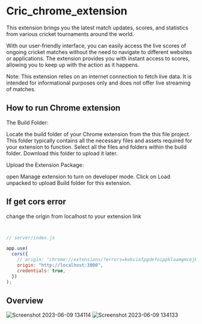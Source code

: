 # Cric_chrome_extension

This extension brings you the latest match updates, scores, and statistics from various cricket tournaments around the world.

With our user-friendly interface, you can easily access the live scores of ongoing cricket matches without the need to navigate to different websites or applications. The extension provides you with instant access to scores, allowing you to keep up with the action as it happens.

Note: This extension relies on an internet connection to fetch live data. It is intended for informational purposes only and does not offer live streaming of matches.


## How to run Chrome extension

The Build Folder:

Locate the build folder of your Chrome extension from the this file project. 
This folder typically contains all the necessary files and assets required for your extension to function. Select all the files and folders within the build folder. Download this folder to upload it later.


Upload the Extension Package:

open Manage extension to turn on developer mode.
Click on Load unpacked to upload Build folder for this extension.


## If get cors error

change the origin from localhost to your extension link

```javascript


// server/index.js 

app.use(
  cors({
    // origin: "chrome://extensions/?errors=kekciafpgdefoippkloamgmcejkbbbbj",
    origin: "http://localhost:3000",
    credentials: true,
  })
);
```


## Overview
![Screenshot 2023-06-09 134114](https://github.com/jynt1401/Cric_chrome_extension/assets/100084399/5a1c8392-380b-4098-ba33-b8d20023bce6)
![Screenshot 2023-06-09 134133](https://github.com/jynt1401/Cric_chrome_extension/assets/100084399/fdaba31b-7a5f-41a1-9a5d-85200cffd831)
